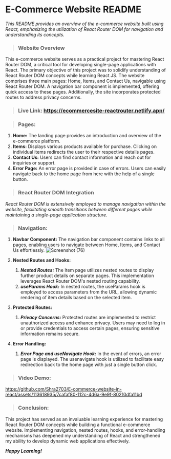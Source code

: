# E-Commerce Website README
*This README provides an overview of the e-commerce website built using React, emphasizing the utilization of React Router DOM for navigation and understanding its concepts.*

> ### Website Overview
This e-commerce website serves as a practical project for mastering React Router DOM, a critical tool for developing single-page applications with React. The primary objective of this project was to solidify understanding of React Router DOM concepts while learning React JS. The website comprises three main pages: Home, Items, and Contact Us, navigable using React Router DOM. A navigation bar component is implemented, offering quick access to these pages. Additionally, the site incorporates protected routes to address privacy concerns.

> ### Live Link: https://ecommercesite-reactrouter.netlify.app/

> ### Pages:
1) **Home:** The landing page provides an introduction and overview of the e-commerce platform.
2) **Items:** Displays various products available for purchase. Clicking on individual items redirects the user to their respective details pages.
3) **Contact Us:** Users can find contact information and reach out for inquiries or support.
4) **Error Page:** An error page is provided in case of errors. Users can easily navigate back to the home page from here with the help of a single button.

> ### React Router DOM Integration
*React Router DOM is extensively employed to manage navigation within the website, facilitating smooth transitions between different pages while maintaining a single-page application structure.*

> ### Navigation:
1) **Navbar Component:** The navigation bar component contains links to all pages, enabling users to navigate between Home, Items, and Contact Us effortlessly.
![Screenshot (76)](https://github.com/Shra2703/E-commerce-website-in-react/assets/113618935/2e097bc7-527c-4f50-8722-80fbefd79651)

2) **Nested Routes and Hooks:**
      1) ***Nested Routes:*** The Item page utilizes nested routes to display further product details on separate pages. This implementation leverages React Router DOM's nested routing capability.
      2) ***useParams Hook:*** In nested routes, the useParams hook is employed to access parameters from the URL, allowing dynamic rendering of item details based on the selected item.

3) **Protected Routes:**
      1) ***Privacy Concerns:*** Protected routes are implemented to restrict unauthorized access and enhance privacy. Users may need to log in or provide credentials to access certain pages, ensuring sensitive information remains secure.

4) **Error Handling:**
      1) ***Error Page and useNavigate Hook:*** In the event of errors, an error page is displayed. The usenavigate hook is utilized to facilitate easy redirection back to the home page with just a single button click.

> ### Video Demo:

https://github.com/Shra2703/E-commerce-website-in-react/assets/113618935/7cafaf80-112c-4d6a-9e9f-80210dfa11bd


> ### Conclusion:
This project has served as an invaluable learning experience for mastering React Router DOM concepts while building a functional e-commerce website. Implementing navigation, nested routes, hooks, and error-handling mechanisms has deepened my understanding of React and strengthened my ability to develop dynamic web applications effectively.

***Happy Learning!***
